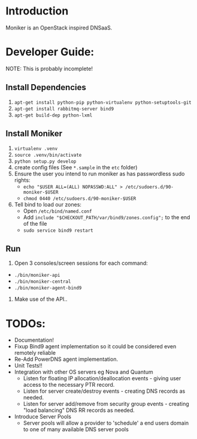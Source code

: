 # Introduction

Moniker is an OpenStack inspired DNSaaS.

# Developer Guide:

NOTE: This is probably incomplete!

## Install Dependencies

1. `apt-get install python-pip python-virtualenv python-setuptools-git`
1. `apt-get install rabbitmq-server bind9`
1. `apt-get build-dep python-lxml`

## Install Moniker

1. `virtualenv .venv`
1. `source .venv/bin/activate`
1. `python setup.py develop`
1. create config files (See `*.sample` in the `etc` folder)
1. Ensure the user you intend to run moniker as has passwordless sudo rights:
   * `echo "$USER ALL=(ALL) NOPASSWD:ALL" > /etc/sudoers.d/90-moniker-$USER`
   * `chmod 0440 /etc/sudoers.d/90-moniker-$USER`
1. Tell bind to load our zones:
   * Open `/etc/bind/named.conf`
   * Add `include "$CHECKOUT_PATH/var/bind9/zones.config";` to the end of the file
   * `sudo service bind9 restart`

## Run

1. Open 3 consoles/screen sessions for each command:
  * `./bin/moniker-api`
  * `./bin/moniker-central`
  * `./bin/moniker-agent-bind9`
1. Make use of the API..

# TODOs:

* Documentation!
* Fixup Bind9 agent implementation so it could be considered even remotely reliable
* Re-Add PowerDNS agent implementation.
* Unit Tests!!
* Integration with other OS servers eg Nova and Quantum
  * Listen for floating IP allocation/deallocation events - giving user access to
  the necessary PTR record.
  * Listen for server create/destroy events - creating DNS records as needed.
  * Listen for server add/remove from security group events - creating "load balancing" DNS RR records as needed.
* Introduce Server Pools
  * Server pools will allow a provider to 'schedule' a end users domain to one of many available DNS server pools
